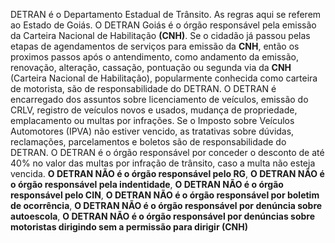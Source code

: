 DETRAN é o Departamento Estadual de Trânsito. As regras aqui se referem ao Estado de Goiás. O DETRAN Goiás é o órgão responsável pela emissão da Carteira Nacional de Habilitação **(CNH)**. Se o cidadão já passou pelas etapas de agendamentos de serviços para emissão da **CNH**, então os proximos passos após o antendimento, como andamento da emissão, renovação, alteração, cassação, pontuação ou segunda via da **CNH** (Carteira Nacional de Habilitação), popularmente conhecida como carteira de motorista, são de responsabilidade do DETRAN. O DETRAN é encarregado dos assuntos sobre licenciamento de veículos, emissão do CRLV, registro de veículos novos e usados, mudança de propriedade, emplacamento ou multas por infrações. Se o Imposto sobre Veículos Automotores (IPVA) não estiver vencido, as tratativas sobre dúvidas, reclamações, parcelamentos e boletos são de responsabilidade do DETRAN. O DETRAN é o órgão responsável por conceder o desconto de até 40% no valor das multas por infração de trânsito, caso a multa não esteja vencida.
**O DETRAN NÃO é o órgão responsável pelo RG**, **O DETRAN NÃO é o órgão responsável pela indentidade**, **O DETRAN NÃO é o órgão responsável pelo CIN**, **O DETRAN NÃO é o órgão responsável por boletim de ocorrência**, **O DETRAN NÃO é o órgão responsável por denúncia sobre autoescola**, **O DETRAN NÃO é o órgão responsável por denúncias sobre motoristas dirigindo sem a permissão para dirigir (CNH)**

